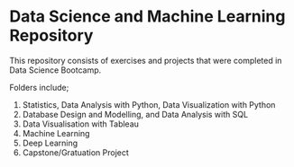 # Data Science and Machine Learning Repository 
This repository consists of exercises and projects that were completed in Data Science Bootcamp.  

Folders include;   
1. Statistics, Data Analysis with Python, Data Visualization with Python
2. Database Design and Modelling, and Data Analysis with SQL
3. Data Visualisation with Tableau
4. Machine Learning
5. Deep Learning
6. Capstone/Gratuation Project